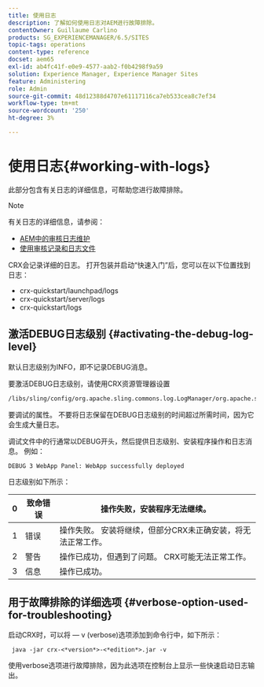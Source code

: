 ```yaml
---
title: 使用日志
description: 了解如何使用日志对AEM进行故障排除。
contentOwner: Guillaume Carlino
products: SG_EXPERIENCEMANAGER/6.5/SITES
topic-tags: operations
content-type: reference
docset: aem65
exl-id: ab4fc41f-e0e9-4577-aab2-f0b4298f9a59
solution: Experience Manager, Experience Manager Sites
feature: Administering
role: Admin
source-git-commit: 48d12388d4707e61117116ca7eb533cea8c7ef34
workflow-type: tm+mt
source-wordcount: '250'
ht-degree: 3%

---
```


# 使用日志{#working-with-logs}

此部分包含有关日志的详细信息，可帮助您进行故障排除。

>[!NOTE]
>
>有关日志的详细信息，请参阅：
>
>* [AEM中的审核日志维护](/help/sites-administering/operations-audit-log.md)
>* [使用审核记录和日志文件](/help/sites-deploying/monitoring-and-maintaining.md#working-with-audit-records-and-log-files)

CRX会记录详细的日志。 打开包装并启动“快速入门”后，您可以在以下位置找到日志：

* crx-quickstart/launchpad/logs
* crx-quickstart/server/logs
* crx-quickstart/logs

## 激活DEBUG日志级别 {#activating-the-debug-log-level}

默认日志级别为INFO，即不记录DEBUG消息。

要激活DEBUG日志级别，请使用CRX资源管理器设置

```xml
/libs/sling/config/org.apache.sling.commons.log.LogManager/org.apache.sling.commons.log.level
```

要调试的属性。 不要将日志保留在DEBUG日志级别的时间超过所需时间，因为它会生成大量日志。

调试文件中的行通常以DEBUG开头，然后提供日志级别、安装程序操作和日志消息。 例如：

```xml
DEBUG 3 WebApp Panel: WebApp successfully deployed
```

日志级别如下所示：

| 0 | 致命错误 | 操作失败，安装程序无法继续。 |
|---|---|---|
| 1 | 错误 | 操作失败。 安装将继续，但部分CRX未正确安装，将无法正常工作。 |
| 2 | 警告 | 操作已成功，但遇到了问题。 CRX可能无法正常工作。 |
| 3 | 信息 | 操作已成功。 |

## 用于故障排除的详细选项 {#verbose-option-used-for-troubleshooting}

启动CRX时，可以将 — v (verbose)选项添加到命令行中，如下所示：

` java -jar crx-<*version*>-<*edition*>.jar -v`

使用verbose选项进行故障排除，因为此选项在控制台上显示一些快速启动日志输出。
